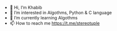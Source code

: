 - 👋 Hi, I’m Khabib
- 👀 I’m interested in Algothms, Python & C language
- 🌱 I’m currently learning Algothms
- 📫 How to reach me https://t.me/stereotuple

<!---
aWayB02/aWayB02 is a ✨ special ✨ repository because its `README.md` (this file) appears on your GitHub profile.
You can click the Preview link to take a look at your changes.
--->
